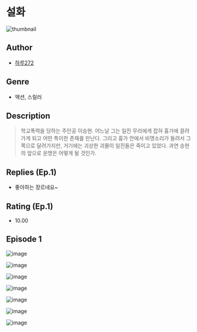# 설화
![thumbnail](https://image-comic.pstatic.net/user_contents_data/challenge_comic/2023/05/24/367010/upload_7233681735172765241_480x623.jpeg)

## Author
- [하루272](https://comic.naver.com/artistTitle?id=367010)

## Genre
- 액션, 스릴러

## Description
> 학교폭력을 당하는 주인공 이승현. 어느날 그는 일진 무리에게 잡혀 흉가에 끌려가게 되고 어떤 특이한 존재를 만난다. 그리고 흉가 안에서 비명소리가 들려서 그쪽으로 달려가지만, 거기에는 괴상한 괴물이 일진들은 죽이고 있었다. 과연 승현의 앞으로 운명은 어떻게 될 것인가.

## Replies (Ep.1)
- 좋아하는 장르네요~

## Rating (Ep.1)
- 10.00

## Episode 1
![image](https://image-comic.pstatic.net/user_contents_data/challenge_comic/2023/05/24/367010/upload_7377522238601716272.jpeg)

![image](https://image-comic.pstatic.net/user_contents_data/challenge_comic/2023/05/24/367010/upload_7149573505790849593.jpeg)

![image](https://image-comic.pstatic.net/user_contents_data/challenge_comic/2023/05/24/367010/upload_7305177460783593825.jpeg)

![image](https://image-comic.pstatic.net/user_contents_data/challenge_comic/2023/05/24/367010/upload_7306027405585496165.jpeg)

![image](https://image-comic.pstatic.net/user_contents_data/challenge_comic/2023/05/24/367010/upload_7364853445878178608.jpeg)

![image](https://image-comic.pstatic.net/user_contents_data/challenge_comic/2023/05/24/367010/upload_3977019737865859172.jpeg)

![image](https://image-comic.pstatic.net/user_contents_data/challenge_comic/2023/05/24/367010/upload_7293915373720723809.jpeg)

